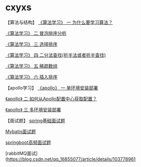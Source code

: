 # cxyxs
【算法与结构】
[《算法学习》 一 为什么要学习算法？](https://mp.weixin.qq.com/s/xV3O-Nb9M5wyKw12hme-7g)

[《算法学习》 二 冒泡排序分析](https://mp.weixin.qq.com/s/n8io7b_m6BvwDFoywrzgrA)

[《算法学习》 三 选择排序](https://mp.weixin.qq.com/s/HfC5NTtBhCq9wKf9rx5PpA)

[《算法学习》 四 二分法查找(折半法或者折半查找)](https://mp.weixin.qq.com/s/PiNeuCEsqHdE9qK8YAP0YQ)

[《算法学习》 五 稀疏数组](https://mp.weixin.qq.com/s/QWj6-wU66Z6Iej40rxXCcw)

[《算法学习》 六 插入排序](https://mp.weixin.qq.com/s/m_cWL9rUz-gKLLytXb8Cbw)

【apollo学习】
[《apollo》 一 单环境安装部署](https://mp.weixin.qq.com/s/GPr8_sF96do-_5-t2KDhWw)

[《apollo》 二 如何从Apollo配置中心获取配置？](https://mp.weixin.qq.com/s/2okbI16Hm36dVV7ob04Lrw)

[《apollo》 三 多环境安装部署](https://mp.weixin.qq.com/s/GPr8_sF96do-_5-t2KDhWw)


【面试题】
[spring基础面试题](https://mp.weixin.qq.com/s/TaA7jW5AfDSKsTVZ6XVo9A)

[ Mybatis面试题](https://mp.weixin.qq.com/s/awAw22kH6cIOY3IX035d4A)

[springboot高频面试题](https://mp.weixin.qq.com/s/8zyEZPTz-pSamh21LLVyiQ)

[rabbitMQ面试](https://blog.csdn.net/qq_16855077/article/details/103778961


